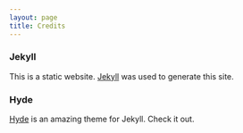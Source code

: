 ```yaml
---
layout: page
title: Credits
---
```


### Jekyll

This is a static website. [Jekyll](https://jekyllrb.com/) was used to generate this site.

### Hyde

[Hyde](http://hyde.getpoole.com/) is an amazing theme for Jekyll. Check it out.